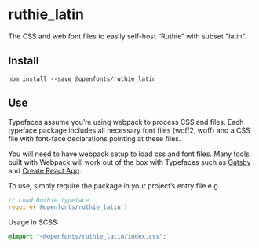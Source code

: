 
# ruthie_latin

The CSS and web font files to easily self-host “Ruthie” with subset "latin".

## Install

`npm install --save @openfonts/ruthie_latin`

## Use

Typefaces assume you’re using webpack to process CSS and files. Each typeface
package includes all necessary font files (woff2, woff) and a CSS file with
font-face declarations pointing at these files.

You will need to have webpack setup to load css and font files. Many tools built
with Webpack will work out of the box with Typefaces such as [Gatsby](https://github.com/gatsbyjs/gatsby)
and [Create React App](https://github.com/facebookincubator/create-react-app).

To use, simply require the package in your project’s entry file e.g.

```javascript
// Load Ruthie typeface
require('@openfonts/ruthie_latin')
```

Usage in SCSS:
```scss
@import "~@openfonts/ruthie_latin/index.css";
```
